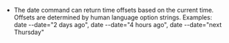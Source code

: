 - The date command can return time offsets based on the current time. Offsets are determined by human language option strings. Examples: date --date="2 days ago", date --date="4 hours ago", date --date="next Thursday"